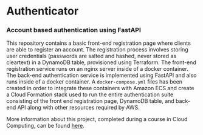 # Authenticator

### Account based authentication using FastAPI

This repository contains a basic front-end registration page where clients are able to register an account. The registration process involves storing user credentials (passwords are salted and hashed, never stored as cleartext) in a DynamoDB table, provisioned using Terraform. The front-end registration service runs on an nginx server inside of a docker container. The back-end authentication service is implemented using FastAPI and also runs inside of a docker container. A `docker-compose.yml` files has been created in order to integrate these containers with Amazon ECS and create a Cloud Formation stack used to run the entire authentication suite consisting of the front end registration page, DynamoDB table, and back-end API along with other resources required by AWS. 

More information about this project, completed during a course in Cloud Computing, can be found <a href="https://harr1424.github.io/cloud_computing.html">here</a>. 
